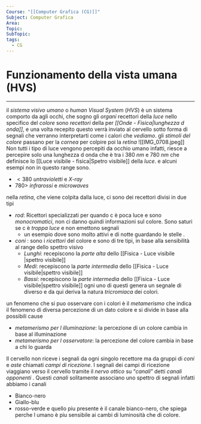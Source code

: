 ```yaml
---
Course: "[[Computer Grafica (CG)]]"
Subject: Computer Grafica
Area: 
Topic: 
SubTopic: 
tags:
  - CG
---
```



# Funzionamento della vista umana (HVS)
---
il _sistema visivo umano_ o _human Visual System_ (_HVS_) è un sistema comporto da agli occhi, che sogno gli _organi_ recettori della _luce_ nello specifico del _colore_ sono _recettori_ della per  _[[Onde - Fisica|lunghezza d onda]]_, e una volta recepito questo verrà inviato al cervello sotto forma di segnali che verranno interpretarti come i calori che _vediamo_. 
gli _stimoli del colore_ passano per la _cornea_ per colpire poi la _retina_
![[IMG_0708.jpeg]]
Non tutti i tipo di luce vengono percepiti da occhio umano infatti, riesce a percepire solo una lunghezza d onda che è tra i $380\ nm$  e $780\ nm$ che definisce lo [[Luce visibile - fisica|Spetro visibile]] della _luce_. e alcuni esempi non in questo range sono.
- $<380$  _untravioletti_ e _X-ray_  
- $780>$  _infrarossi_ e _microwaves_


nella _retina_, che viene colpita dalla luce, ci sono dei recettori divisi in due tipi  
-  _rod_: Ricettori specializzati per quando c è poca luce e sono _monocromatici_, non ci danno quindi informazioni sul colore. Sono saturi se c è _troppa luce_ e non emettono segnali
	- un esempio dove sono molto attivi e di notte guardando le stelle .   
- _coni_ : sono i _ricettori_ del colore e sono di tre tipi, in base alla sensibilità al range dello spettro visivo
	-  _Lunghi_:  recepiscono la _parte alta_ dello [[Fisica - Luce visibile |spettro visibile]]
	-  _Medi_: recepiscono la _parte intermedia_ dello [[Fisica - Luce visibile|spettro visibile]]
	-  _Bassi_: recepiscono la _parte intermedia_ dello [[Fisica - Luce visibile|spettro visibile]]
	ogni uno di questi genera un segnale di diverso e da qui deriva la natura _tricromiaca_ dei colori.


un fenomeno che si puo osservare con i colori è il _metamerismo_ che  indica il fenomeno di diversa percezione di un dato colore e si divide in base alla possibili cause  
- _metamerismo per l illuminazione_: la percezione di un colore cambia in base al illuminazione
- _metamerismo per l osservatore_: la percezione del colore cambia in base a chi lo guarda

Il cervello non riceve i segnali da ogni singolo recettore ma da gruppi di _coni_ e _aste_ chiamati _campi di ricezione_. I segnali dei campi di ricezione viaggiano verso il cervello tramite il _nervo ottico_ su “_canali_” detti _canali opponenti_ . Questi _canali_ solitamente associano uno spettro di segnali infatti abbiamo i canali 
- Bianco-nero
- Giallo-blu
- rosso-verde
e quello  piu presente è il canale bianco-nero, che spiega perche l umano è piu sensibile ai cambi di luminosità che di colore. 

